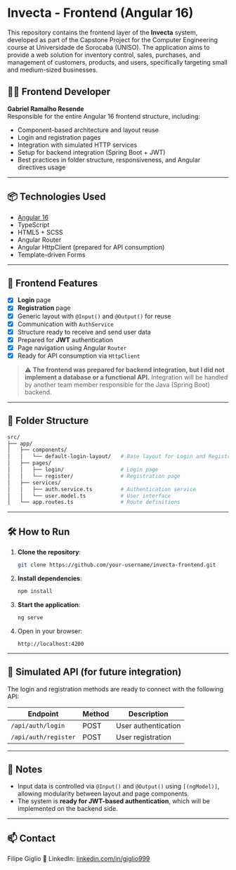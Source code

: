 
# Invecta - Frontend (Angular 16)

This repository contains the frontend layer of the **Invecta** system, developed as part of the Capstone Project for the Computer Engineering course at Universidade de Sorocaba (UNISO). The application aims to provide a web solution for inventory control, sales, purchases, and management of customers, products, and users, specifically targeting small and medium-sized businesses.

## 👨‍💻 Frontend Developer

**Gabriel Ramalho Resende**  
Responsible for the entire Angular 16 frontend structure, including:
- Component-based architecture and layout reuse
- Login and registration pages
- Integration with simulated HTTP services
- Setup for backend integration (Spring Boot + JWT)
- Best practices in folder structure, responsiveness, and Angular directives usage

---

## 📦 Technologies Used

- [Angular 16](https://angular.io/)
- TypeScript
- HTML5 + SCSS
- Angular Router
- Angular HttpClient (prepared for API consumption)
- Template-driven Forms

---

## 🚀 Frontend Features

- [x] **Login** page
- [x] **Registration** page
- [x] Generic layout with `@Input()` and `@Output()` for reuse
- [x] Communication with `AuthService`
- [x] Structure ready to receive and send user data
- [x] Prepared for **JWT** authentication
- [x] Page navigation using Angular `Router`
- [x] Ready for API consumption via `HttpClient`

> ⚠️ **The frontend was prepared for backend integration, but I did not implement a database or a functional API.** Integration will be handled by another team member responsible for the Java (Spring Boot) backend.

---

## 📂 Folder Structure

```bash
src/
├── app/
│   ├── components/
│   │   └── default-login-layout/   # Base layout for Login and Registration
│   ├── pages/
│   │   ├── login/                  # Login page
│   │   └── register/               # Registration page
│   ├── services/
│   │   ├── auth.service.ts         # Authentication service
│   │   └── user.model.ts           # User interface
│   └── app.routes.ts               # Route definitions
```

---

## 🛠️ How to Run

1. **Clone the repository**:
   ```bash
   git clone https://github.com/your-username/invecta-frontend.git
   ```

2. **Install dependencies**:
   ```bash
   npm install
   ```

3. **Start the application**:
   ```bash
   ng serve
   ```

4. Open in your browser:
   ```
   http://localhost:4200
   ```

---

## 🔌 Simulated API (for future integration)

The login and registration methods are ready to connect with the following API:

| Endpoint             | Method | Description          |
|----------------------|--------|----------------------|
| `/api/auth/login`    | POST   | User authentication  |
| `/api/auth/register` | POST   | User registration    |

---

## 📌 Notes

- Input data is controlled via `@Input()` and `@Output()` using `[(ngModel)]`, allowing modularity between layout and page components.
- The system is **ready for JWT-based authentication**, which will be implemented on the backend side.

---

## 📫 Contact

Filipe Giglio 🐲
LinkedIn: [linkedin.com/in/giglio999](https://www.linkedin.com/in/giglio999/) 

